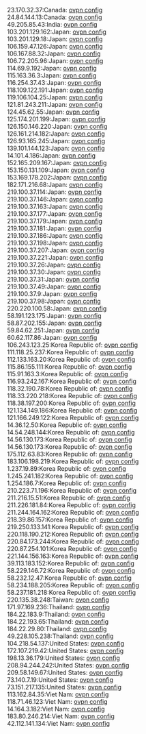 23.170.32.37:Canada: [ovpn config](vpn/23_170_32_37.ovpn)  
24.84.144.13:Canada: [ovpn config](vpn/24_84_144_13.ovpn)  
49.205.85.43:India: [ovpn config](vpn/49_205_85_43.ovpn)  
103.201.129.162:Japan: [ovpn config](vpn/103_201_129_162.ovpn)  
103.201.129.18:Japan: [ovpn config](vpn/103_201_129_18.ovpn)  
106.159.47.126:Japan: [ovpn config](vpn/106_159_47_126.ovpn)  
106.167.88.32:Japan: [ovpn config](vpn/106_167_88_32.ovpn)  
106.72.205.96:Japan: [ovpn config](vpn/106_72_205_96.ovpn)  
114.69.9.192:Japan: [ovpn config](vpn/114_69_9_192.ovpn)  
115.163.36.3:Japan: [ovpn config](vpn/115_163_36_3.ovpn)  
116.254.37.43:Japan: [ovpn config](vpn/116_254_37_43.ovpn)  
118.109.122.191:Japan: [ovpn config](vpn/118_109_122_191.ovpn)  
119.106.104.25:Japan: [ovpn config](vpn/119_106_104_25.ovpn)  
121.81.243.211:Japan: [ovpn config](vpn/121_81_243_211.ovpn)  
124.45.62.55:Japan: [ovpn config](vpn/124_45_62_55.ovpn)  
125.174.201.199:Japan: [ovpn config](vpn/125_174_201_199.ovpn)  
126.150.146.220:Japan: [ovpn config](vpn/126_150_146_220.ovpn)  
126.161.214.182:Japan: [ovpn config](vpn/126_161_214_182.ovpn)  
126.93.165.245:Japan: [ovpn config](vpn/126_93_165_245.ovpn)  
139.101.144.123:Japan: [ovpn config](vpn/139_101_144_123.ovpn)  
14.101.4.186:Japan: [ovpn config](vpn/14_101_4_186.ovpn)  
152.165.209.167:Japan: [ovpn config](vpn/152_165_209_167.ovpn)  
153.150.131.109:Japan: [ovpn config](vpn/153_150_131_109.ovpn)  
153.169.178.202:Japan: [ovpn config](vpn/153_169_178_202.ovpn)  
182.171.216.68:Japan: [ovpn config](vpn/182_171_216_68.ovpn)  
219.100.37.114:Japan: [ovpn config](vpn/219_100_37_114.ovpn)  
219.100.37.146:Japan: [ovpn config](vpn/219_100_37_146.ovpn)  
219.100.37.163:Japan: [ovpn config](vpn/219_100_37_163.ovpn)  
219.100.37.177:Japan: [ovpn config](vpn/219_100_37_177.ovpn)  
219.100.37.179:Japan: [ovpn config](vpn/219_100_37_179.ovpn)  
219.100.37.181:Japan: [ovpn config](vpn/219_100_37_181.ovpn)  
219.100.37.186:Japan: [ovpn config](vpn/219_100_37_186.ovpn)  
219.100.37.198:Japan: [ovpn config](vpn/219_100_37_198.ovpn)  
219.100.37.207:Japan: [ovpn config](vpn/219_100_37_207.ovpn)  
219.100.37.221:Japan: [ovpn config](vpn/219_100_37_221.ovpn)  
219.100.37.26:Japan: [ovpn config](vpn/219_100_37_26.ovpn)  
219.100.37.30:Japan: [ovpn config](vpn/219_100_37_30.ovpn)  
219.100.37.31:Japan: [ovpn config](vpn/219_100_37_31.ovpn)  
219.100.37.49:Japan: [ovpn config](vpn/219_100_37_49.ovpn)  
219.100.37.9:Japan: [ovpn config](vpn/219_100_37_9.ovpn)  
219.100.37.98:Japan: [ovpn config](vpn/219_100_37_98.ovpn)  
220.220.100.58:Japan: [ovpn config](vpn/220_220_100_58.ovpn)  
58.191.123.175:Japan: [ovpn config](vpn/58_191_123_175.ovpn)  
58.87.202.155:Japan: [ovpn config](vpn/58_87_202_155.ovpn)  
59.84.62.251:Japan: [ovpn config](vpn/59_84_62_251.ovpn)  
60.62.117.86:Japan: [ovpn config](vpn/60_62_117_86.ovpn)  
106.243.123.25:Korea Republic of: [ovpn config](vpn/106_243_123_25.ovpn)  
111.118.25.237:Korea Republic of: [ovpn config](vpn/111_118_25_237.ovpn)  
112.133.163.20:Korea Republic of: [ovpn config](vpn/112_133_163_20.ovpn)  
115.86.155.111:Korea Republic of: [ovpn config](vpn/115_86_155_111.ovpn)  
115.91.163.3:Korea Republic of: [ovpn config](vpn/115_91_163_3.ovpn)  
116.93.242.167:Korea Republic of: [ovpn config](vpn/116_93_242_167.ovpn)  
118.32.190.78:Korea Republic of: [ovpn config](vpn/118_32_190_78.ovpn)  
118.33.220.218:Korea Republic of: [ovpn config](vpn/118_33_220_218.ovpn)  
118.38.197.200:Korea Republic of: [ovpn config](vpn/118_38_197_200.ovpn)  
121.134.149.186:Korea Republic of: [ovpn config](vpn/121_134_149_186.ovpn)  
121.166.249.122:Korea Republic of: [ovpn config](vpn/121_166_249_122.ovpn)  
14.36.12.50:Korea Republic of: [ovpn config](vpn/14_36_12_50.ovpn)  
14.54.248.144:Korea Republic of: [ovpn config](vpn/14_54_248_144.ovpn)  
14.56.130.173:Korea Republic of: [ovpn config](vpn/14_56_130_173.ovpn)  
14.56.130.173:Korea Republic of: [ovpn config](vpn/14_56_130_173.ovpn)  
175.112.63.83:Korea Republic of: [ovpn config](vpn/175_112_63_83.ovpn)  
183.106.198.219:Korea Republic of: [ovpn config](vpn/183_106_198_219.ovpn)  
1.237.19.89:Korea Republic of: [ovpn config](vpn/1_237_19_89.ovpn)  
1.245.241.182:Korea Republic of: [ovpn config](vpn/1_245_241_182.ovpn)  
1.254.186.7:Korea Republic of: [ovpn config](vpn/1_254_186_7.ovpn)  
210.223.71.196:Korea Republic of: [ovpn config](vpn/210_223_71_196.ovpn)  
211.216.15.51:Korea Republic of: [ovpn config](vpn/211_216_15_51.ovpn)  
211.226.181.84:Korea Republic of: [ovpn config](vpn/211_226_181_84.ovpn)  
211.244.164.162:Korea Republic of: [ovpn config](vpn/211_244_164_162.ovpn)  
218.39.86.157:Korea Republic of: [ovpn config](vpn/218_39_86_157.ovpn)  
219.250.133.141:Korea Republic of: [ovpn config](vpn/219_250_133_141.ovpn)  
220.118.190.212:Korea Republic of: [ovpn config](vpn/220_118_190_212.ovpn)  
220.84.173.244:Korea Republic of: [ovpn config](vpn/220_84_173_244.ovpn)  
220.87.254.101:Korea Republic of: [ovpn config](vpn/220_87_254_101.ovpn)  
221.144.156.163:Korea Republic of: [ovpn config](vpn/221_144_156_163.ovpn)  
39.113.183.152:Korea Republic of: [ovpn config](vpn/39_113_183_152.ovpn)  
58.229.146.72:Korea Republic of: [ovpn config](vpn/58_229_146_72.ovpn)  
58.232.12.47:Korea Republic of: [ovpn config](vpn/58_232_12_47.ovpn)  
58.234.188.205:Korea Republic of: [ovpn config](vpn/58_234_188_205.ovpn)  
58.237.181.218:Korea Republic of: [ovpn config](vpn/58_237_181_218.ovpn)  
220.135.38.248:Taiwan: [ovpn config](vpn/220_135_38_248.ovpn)  
171.97.169.236:Thailand: [ovpn config](vpn/171_97_169_236.ovpn)  
184.22.183.9:Thailand: [ovpn config](vpn/184_22_183_9.ovpn)  
184.22.193.65:Thailand: [ovpn config](vpn/184_22_193_65.ovpn)  
184.22.29.80:Thailand: [ovpn config](vpn/184_22_29_80.ovpn)  
49.228.105.238:Thailand: [ovpn config](vpn/49_228_105_238.ovpn)  
104.218.54.137:United States: [ovpn config](vpn/104_218_54_137.ovpn)  
172.107.219.42:United States: [ovpn config](vpn/172_107_219_42.ovpn)  
198.13.36.179:United States: [ovpn config](vpn/198_13_36_179.ovpn)  
208.94.244.242:United States: [ovpn config](vpn/208_94_244_242.ovpn)  
209.58.149.67:United States: [ovpn config](vpn/209_58_149_67.ovpn)  
73.140.7.19:United States: [ovpn config](vpn/73_140_7_19.ovpn)  
73.151.217.135:United States: [ovpn config](vpn/73_151_217_135.ovpn)  
113.162.84.35:Viet Nam: [ovpn config](vpn/113_162_84_35.ovpn)  
118.71.46.123:Viet Nam: [ovpn config](vpn/118_71_46_123.ovpn)  
14.164.3.182:Viet Nam: [ovpn config](vpn/14_164_3_182.ovpn)  
183.80.246.214:Viet Nam: [ovpn config](vpn/183_80_246_214.ovpn)  
42.112.141.134:Viet Nam: [ovpn config](vpn/42_112_141_134.ovpn)  
